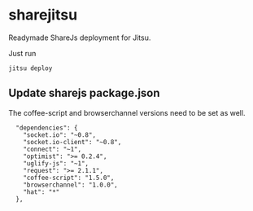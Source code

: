 sharejitsu
==========

Readymade ShareJs deployment for Jitsu.

Just run

    jitsu deploy
    
    
## Update sharejs package.json

The coffee-script and browserchannel versions need to be set as well.

```
  "dependencies": {
    "socket.io": "~0.8",
    "socket.io-client": "~0.8",
    "connect": "~1",
    "optimist": ">= 0.2.4",
    "uglify-js": "~1",
    "request": ">= 2.1.1",
    "coffee-script": "1.5.0",
    "browserchannel": "1.0.0",
    "hat": "*"
  },
```
